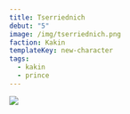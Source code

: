 ```yaml
---
title: Tserriednich
debut: "5"
image: /img/tserriednich.png
faction: Kakin
templateKey: new-character
tags:
  - kakin
  - prince
---
```


![](/img/tserriednich.png)
